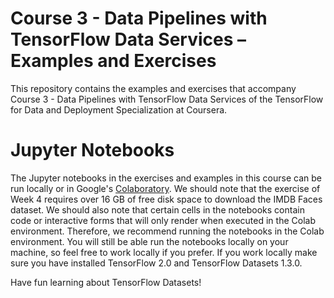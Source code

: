 Course 3 - Data Pipelines with TensorFlow Data Services – Examples and Exercises
================================================================================

This repository contains the examples and exercises that accompany Course 3 - Data Pipelines with TensorFlow Data Services of the TensorFlow for Data and Deployment Specialization at Coursera. 

# Jupyter Notebooks

The Jupyter notebooks in the exercises and examples in this course can be run locally or in Google's [Colaboratory](https://colab.research.google.com/notebooks/welcome.ipynb). We should note that the exercise of Week 4 requires over 16 GB of free disk space to download the IMDB Faces dataset. We should also note that certain cells in the notebooks contain code or interactive forms that will only render when executed in the Colab environment. Therefore, we recommend running the notebooks in the Colab environment. You will still be able run the notebooks locally on your machine, so feel free to work locally if you prefer. If you work locally make sure you have installed TensorFlow 2.0 and TensorFlow Datasets 1.3.0. 


Have fun learning about TensorFlow Datasets!